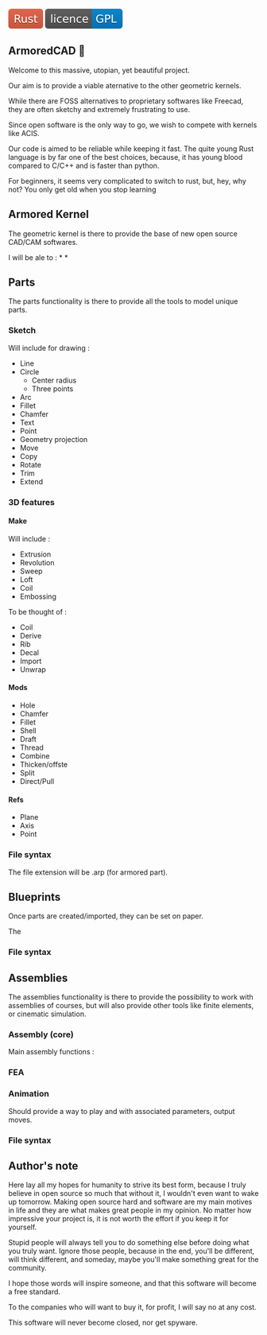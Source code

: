 [![en](https://github.com/heavymetalthings/ArmoredKernel/blob/main/assets/images/Rust.svg)]()
[![en](https://github.com/heavymetalthings/ArmoredKernel/blob/main/assets/images/licence%20GPL.svg)](https://github.com/heavymetalthings/ArmoredKernel/blob/main/LICENCE)

## ArmoredCAD :crab:

Welcome to this massive, utopian, yet beautiful project.

Our aim is to provide a viable aternative to the other geometric kernels.

While there are FOSS alternatives to proprietary softwares like Freecad, they are often sketchy and extremely frustrating to use.

Since open software is the only way to go, we wish to compete with kernels like ACIS.

Our code is aimed to be reliable while keeping it fast. The quite young Rust language is by far one of the best choices, because, it has young blood compared to C/C++ and is faster than python.

For beginners, it seems very complicated to switch to rust, but, hey, why not? You only get old when you stop learning 

## Armored Kernel

The geometric kernel is there to provide the base of new open source CAD/CAM softwares.

I will be ale to :
*
*

## Parts

The parts functionality is there to provide all the tools to model unique parts.

### Sketch

Will include for drawing :
* Line
* Circle
    * Center radius
    * Three points
* Arc
* Fillet
* Chamfer
* Text
* Point
* Geometry projection
* Move
* Copy
* Rotate
* Trim
* Extend

### 3D features

#### Make

Will include :
* Extrusion
* Revolution
* Sweep
* Loft
* Coil
* Embossing


To be thought of :
* Coil
* Derive
* Rib
* Decal
* Import
* Unwrap

#### Mods

* Hole
* Chamfer
* Fillet
* Shell
* Draft
* Thread
* Combine
* Thicken/offste
* Split
* Direct/Pull

#### Refs

* Plane
* Axis
* Point




### File syntax

The file extension will be .arp (for armored part).

## Blueprints

Once parts are created/imported, they can be set on paper.

The 

### File syntax


## Assemblies

The assemblies functionality is there to provide the possibility to work with assemblies of courses, but will also provide other tools like finite elements, or cinematic simulation.

### Assembly (core)

Main assembly functions : 

### FEA

### Animation

Should provide a way to play and with associated parameters, output moves.

### File syntax


## Author's note

Here lay all my hopes for humanity to strive its best form, because I truly believe in open source so much that without it, I wouldn't even want to wake up tomorrow.
Making open source hard and software are my main motives in life and they are what makes great people in my opinion. No matter how impressive your project is, it is not worth the effort if you keep it for yourself.

Stupid people will always tell you to do something else before doing what you truly want. 
Ignore those people, because in the end, you'll be different, will think different, and someday, maybe you'll make something great for the community.

I hope those words will inspire someone, and that this software will become a free standard. 

To the companies who will want to buy it, for profit, I will say no at any cost.

This software will never become closed, nor get spyware.